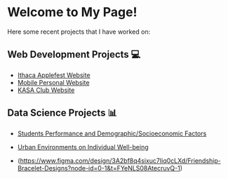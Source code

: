 # Welcome to My Page!
Here some recent projects that I have worked on:

## Web Development Projects 💻

- [Ithaca Applefest Website](https://upgraded-invention-45x5x5r7wjvfjg6v-5500.app.github.dev/)
- [Mobile Personal Website](https://didactic-fishstick-6qjqjqpg5vvf64r-5500.app.github.dev/)
- [KASA Club Website](https://probable-palm-tree-v9x9x95v675h6vw-5500.app.github.dev/)
  
## Data Science Projects 📊

- [Students Performance and Demographic/Socioeconomic Factors](studentsgpafactor.pdf)
- [Urban Environments on Individual Well-being](urbanwellbeing.pdf)

- (https://www.figma.com/design/3A2bf8q4sixuc7Iiq0cLXd/Friendship-Bracelet-Designs?node-id=0-1&t=FYeNLS08AtecruvQ-1)
